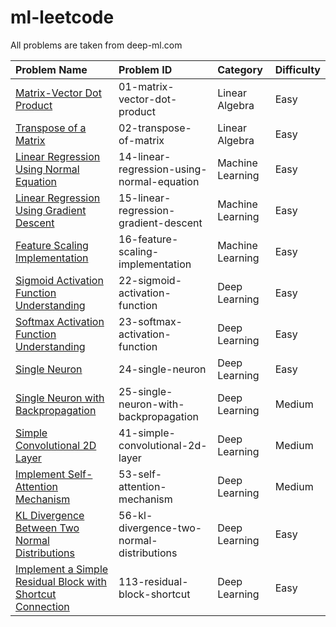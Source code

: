 # ml-leetcode

All problems are taken from deep-ml.com

|Problem Name|Problem ID|Category|Difficulty|
|:---|:---|:---|:---|
|[Matrix-Vector Dot Product](https://www.deep-ml.com/problems/1)|01-matrix-vector-dot-product|Linear Algebra|Easy|
|[Transpose of a Matrix](https://www.deep-ml.com/problems/2)|02-transpose-of-matrix|Linear Algebra|Easy|
|[Linear Regression Using Normal Equation](https://www.deep-ml.com/problems/14)|14-linear-regression-using-normal-equation|Machine Learning|Easy|
|[Linear Regression Using Gradient Descent](https://www.deep-ml.com/problems/15)|15-linear-regression-gradient-descent|Machine Learning|Easy|
|[Feature Scaling Implementation](https://www.deep-ml.com/problems/16)|16-feature-scaling-implementation|Machine Learning|Easy|
|[Sigmoid Activation Function Understanding](https://www.deep-ml.com/problems/22)|22-sigmoid-activation-function|Deep Learning|Easy|
|[Softmax Activation Function Understanding](https://www.deep-ml.com/problems/23)|23-softmax-activation-function|Deep Learning|Easy|
|[Single Neuron](https://www.deep-ml.com/problems/24)|24-single-neuron|Deep Learning|Easy|
|[Single Neuron with Backpropagation](https://www.deep-ml.com/problems/25)|25-single-neuron-with-backpropagation|Deep Learning|Medium|
|[Simple Convolutional 2D Layer](https://www.deep-ml.com/problems/41)|41-simple-convolutional-2d-layer|Deep Learning|Medium|
|[Implement Self-Attention Mechanism](https://www.deep-ml.com/problems/53)|53-self-attention-mechanism|Deep Learning|Medium|
|[KL Divergence Between Two Normal Distributions](https://www.deep-ml.com/problems/56)|56-kl-divergence-two-normal-distributions|Deep Learning|Easy|
|[Implement a Simple Residual Block with Shortcut Connection](https://www.deep-ml.com/problems/113)|113-residual-block-shortcut|Deep Learning|Easy|
